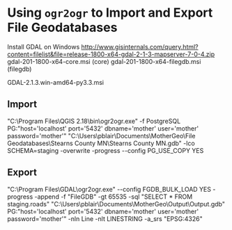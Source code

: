 # Using `ogr2ogr` to Import and Export File Geodatabases

Install GDAL on Windows
http://www.gisinternals.com/query.html?content=filelist&file=release-1800-x64-gdal-2-1-3-mapserver-7-0-4.zip
gdal-201-1800-x64-core.msi (core)
gdal-201-1800-x64-filegdb.msi (filegdb)

GDAL-2.1.3.win-amd64-py3.3.msi

## Import
"C:\Program Files\QGIS 2.18\bin\ogr2ogr.exe" -f PostgreSQL PG:"host='localhost' port='5432' dbname='mother' user='mother' password='mother'" "C:\Users\pblair\Documents\MotherGeo\File Geodatabases\Stearns County MN\Stearns County MN.gdb" -lco SCHEMA=staging -overwrite -progress --config PG_USE_COPY YES

## Export
"C:\Program Files\GDAL\ogr2ogr.exe" --config FGDB_BULK_LOAD YES -progress -append -f "FileGDB" -gt 65535 -sql "SELECT * FROM staging.roads" "C:\Users\pblair\Documents\MotherGeo\Output\Output.gdb" PG:"host='localhost' port='5432' dbname='mother' user='mother' password='mother'" -nln Line -nlt LINESTRING -a_srs "EPSG:4326"



